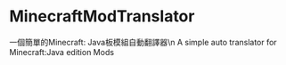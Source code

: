# MinecraftModTranslator
一個簡單的Minecraft: Java板模組自動翻譯器\n
A simple auto translator for Minecraft:Java edition Mods
